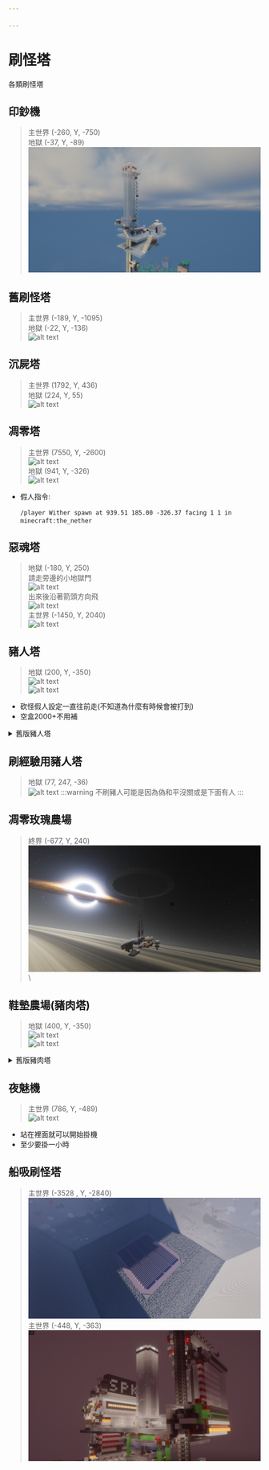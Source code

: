 ```yaml
---

---
```


# 刷怪塔
各類刷怪塔

## 印鈔機
> 主世界 (-260, Y, -750)\
> 地獄 (-37, Y, -89)\
![alt text](image-9.png)

## 舊刷怪塔
> 主世界 (-189, Y, -1095)\
> 地獄 (-22, Y, -136)\
> ![alt text](image-10.png)

## 沉屍塔
> 主世界 (1792, Y, 436)\
> 地獄 (224, Y, 55)\
> ![alt text](image-11.png)

## 凋零塔
> 主世界 (7550, Y, -2600)\
> ![alt text](image-12.png)\
> 地獄 (941, Y, -326)\
> ![alt text](image-13.png)
* 假人指令:
    ```
    /player Wither spawn at 939.51 185.00 -326.37 facing 1 1 in minecraft:the_nether
    ```

## 惡魂塔
> 地獄 (-180, Y, 250)\
> 請走旁邊的小地獄門\
> ![alt text](image-16.png)\
> 出來後沿著箭頭方向飛\
> ![alt text](image-17.png)\
> 主世界 (-1450, Y, 2040)\
> ![alt text](image-18.png)


## 豬人塔
> 地獄 (200, Y, -350)\
> ![alt text](image-42.png)\
> ![alt text](image-44.png)
+ 砍怪假人設定一直往前走(不知道為什麼有時候會被打到)
+ 空盒2000+不用補 
<details>
    <summary>舊版豬人塔</summary>
        > 地獄 (-400, Y, -100)\
        > ![alt text](image-20.png)\
        > 從 **最上方地獄門** 出來後，朝著箭頭向南方走即為處死裝置
        > ![alt text](image-21.png)\
        > 主世界 (-3360, Y, -720)\
        > ![alt text](image-22.png)
</details>



## 刷經驗用豬人塔
> 地獄 (77, 247, -36)\
> ![alt text](image-24.png)
:::warning 不刷豬人可能是因為偽和平沒關或是下面有人
:::

## 凋零玫瑰農場
> 終界 (-677, Y, 240)\
> ![alt text](image-31.png)\ 

## 鞋墊農場(豬肉塔)
> 地獄 (400, Y, -350)\
> ![alt text](image-48.png)\
> ![alt text](image-49.png)
<details>
    <summary>舊版豬肉塔</summary>
        > 地獄 (-260, Y, -150) 位在舊豬人塔旁\
        > ![alt text](image-23.png)
</details>

## 夜魅機
> 主世界 (786, Y, -489)\
> ![alt text](image-54.png)
+ 站在裡面就可以開始掛機
+ 至少要掛一小時 

## 船吸刷怪塔
> 主世界 (-3528 , Y, -2840)\
> ![alt text](image-55.png)\
> 主世界 (-448, Y, -363)\
> ![alt text](image-56.png)
